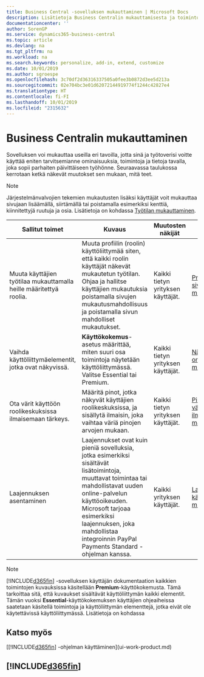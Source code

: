 ```yaml
---
title: Business Central -sovelluksen mukauttaminen | Microsoft Docs
description: Lisätietoja Business Centralin mukauttamisesta ja toimintojen lisäämisestä.
documentationcenter: ''
author: SorenGP
ms.service: dynamics365-business-central
ms.topic: article
ms.devlang: na
ms.tgt_pltfrm: na
ms.workload: na
ms.search.keywords: personalize, add-in, extend, customize
ms.date: 10/01/2019
ms.author: sgroespe
ms.openlocfilehash: 3c70df2d36316337505a0fee3b0872d3ee5d213a
ms.sourcegitcommit: 02e704bc3e01d62072144919774f1244c42827e4
ms.translationtype: HT
ms.contentlocale: fi-FI
ms.lasthandoff: 10/01/2019
ms.locfileid: "2315632"
---
```

# <a name="customize-business-central"></a>Business Centralin mukauttaminen
Sovelluksen voi mukauttaa useilla eri tavoilla, jotta sinä ja työtoverisi voitte käyttää eniten tarvitsemianne ominaisuuksia, toimintoja ja tietoja tavalla, joka sopii parhaiten päivittäiseen työhönne. Seuraavassa taulukossa kerrotaan ketkä näkevät muutokset sen mukaan, mitä teet.

> [!NOTE]
> Järjestelmänvalvojien tekemien mukautusten lisäksi käyttäjät voit mukauttaa sivujaan lisäämällä, siirtämällä tai poistamalla esimerkiksi kenttiä, kiinnitettyjä ruutuja ja osia. Lisätietoja on kohdassa [Työtilan mukauttaminen](ui-personalization-user.md).

| Sallitut toimet    |  Kuvaus  |  Muutosten näkijät  |  Lisätietoja  |
|-----|---------------|---------|-------|
|Muuta käyttäjien työtilaa mukauttamalla heille määritettyä roolia.|Muuta profiilin (roolin) käyttöliittymää siten, että kaikki roolin käyttäjät näkevät mukautetun työtilan. Ohjaa ja hallitse käyttäjien mukautuksia poistamalla sivujen mukautusmahdollisuus ja poistamalla sivun mahdolliset mukautukset.|Kaikki tietyn yrityksen käyttäjät.|[Profiilien sivujen mukauttaminen](ui-personalization-manage.md)|
|Vaihda käyttöliittymäelementit, jotka ovat näkyvissä.|**Käyttökokemus**-asetus määrittää, miten suuri osa toimintoja näytetään käyttöliittymässä. Valitse Essential tai Premium.|Kaikki tietyn yrityksen käyttäjät.|[Näytettävien ominaisuuksien muuttaminen](ui-experiences.md)|
|Ota värit käyttöön roolikeskuksissa ilmaisemaan tärkeys.|Määritä pinot, jotka näkyvät käyttäjien roolikeskuksissa, ja sisällytä ilmaisin, joka vaihtaa väriä pinojen arvojen mukaan.|Kaikki tietyn yrityksen käyttäjät.|[Pinojen värillisen ilmaisimen määrittäminen](admin-how-set-up-colored-indicator-on-cues.md)|
|Laajennuksen asentaminen|Laajennukset ovat kuin pieniä sovelluksia, jotka esimerkiksi sisältävät lisätoimintoja, muuttavat toimintaa tai mahdollistavat uuden online-palvelun käyttöoikeuden. Microsoft tarjoaa esimerkiksi laajennuksen, joka mahdollistaa integroinnin PayPal Payments Standard -ohjelman kanssa.|Kaikki yrityksen käyttäjät.|[Laajennusten käyttämisen mukauttaminen](ui-extensions.md)|
> [!NOTE]
> [!INCLUDE[d365fin](includes/d365fin_md.md)] -sovelluksen käyttäjän dokumentaation kaikkien toimintojen kuvauksissa käsitellään **Premium**-käyttökokemusta. Tämä tarkoittaa sitä, että kuvaukset sisältävät käyttöliittymän kaikki elementit. Tämän vuoksi **Essential**-käyttökokemuksen käyttäjien ohjeaiheissa saatetaan käsitellä toimintoja ja käyttöliittymän elementtejä, jotka eivät ole käytettävissä käyttöliittymässä. Lisätietoja on kohdassa

## <a name="see-also"></a>Katso myös
[[!INCLUDE[d365fin](includes/d365fin_md.md)] -ohjelman käyttäminen](ui-work-product.md)  

## [!INCLUDE[d365fin](includes/free_trial_md.md)]  
